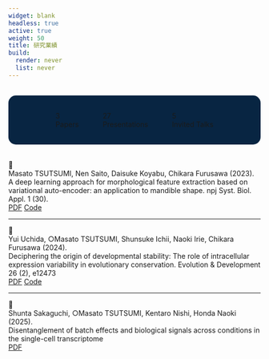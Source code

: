 ```yaml
---
widget: blank
headless: true
active: true
weight: 50
title: 研究業績
build:
  render: never
  list: never
---
```


<div class="research-stats" style="display: flex; justify-content: center; gap: 3rem; margin: 2rem 0; flex-wrap: wrap; background:rgb(8, 37, 66); padding: 2rem; border-radius: 15px;">
  <div class="stat-item">
    <div class="stat-number">3</div>
    <div class="stat-label">Papers</div>
  </div>
  <div class="stat-item">
    <div class="stat-number">27</div>
    <div class="stat-label">Presentations</div>
  </div>
  <div class="stat-item">
    <div class="stat-number">5</div>
    <div class="stat-label">Invited Talks</div>
  </div>
  <!-- <div class="stat-item">
    <div class="stat-number">3</div>
    <div class="stat-label">Research Fields</div>
  </div> -->
</div>

<div id="publications"></div>


<div class="publication-item">

<div class="publication-icon">
📄
</div>

<div class="publication-content">
<div class="authors">Masato TSUTSUMI, Nen Saito, Daisuke Koyabu, Chikara Furusawa (2023).</div>
<div class="title">A deep learning approach for morphological feature extraction based on variational auto-encoder: an application to mandible shape. npj Syst. Biol. Appl. 1 (30).</div>
<div class="links">
<a href="https://doi.org/10.1038/s41540-023-00293-6">PDF</a>
<a href="https://github.com/masa10223">Code</a>

</div>
</div>

</div>

---

<div class="publication-item">

<div class="publication-icon">
📄
</div>

<div class="publication-content">
<div class="authors">Yui Uchida, ○Masato TSUTSUMI, Shunsuke Ichii, Naoki Irie, Chikara Furusawa (2024).</div>
<div class="title">Deciphering the origin of developmental stability: The role of intracellular expression variability in evolutionary conservation. Evolution & Development 26 (2), e12473</div>
<div class="links">
<a href="https://onlinelibrary.wiley.com/doi/pdf/10.1111/ede.12473">PDF</a>
<a href="https://github.com/masa10223/symmetry_analysis">Code</a>

</div>
</div>

</div>

---

<div class="publication-item">

<div class="publication-icon">
📄
</div>

<div class="publication-content">
<div class="authors">Shunta Sakaguchi, ○Masato TSUTSUMI, Kentaro Nishi, Honda Naoki (2025).</div>
<div class="title">Disentanglement of batch effects and biological signals across conditions in the single-cell transcriptome</div>
<div class="links">
<a href="https://www.biorxiv.org/content/biorxiv/early/2025/04/16/2025.04.10.648296.full.pdf">PDF</a>

</div>
</div>

</div>